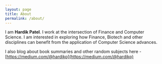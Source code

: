 ```yaml
---
layout: page
title: About
permalink: /about/
---
```


I am **Hardik Patel**. I work at the intersection of Finance and Computer Science. I am interested in exploring how Finance, Biotech and other disciplines can benefit from the application of Computer Science advances.

I also blog about book summaries and other random subjects here - [https://medium.com/@hardikp](https://medium.com/@hardikp)
